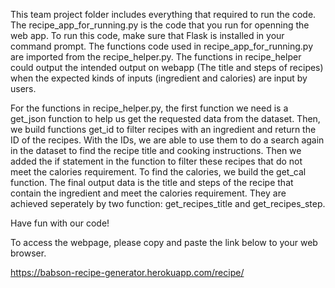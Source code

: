 This team project folder includes everything that required to run the code. The recipe_app_for_running.py is the code that you run for openning the web app. To run this code, make sure that Flask is installed in your command prompt. The functions code used in recipe_app_for_running.py are imported from the recipe_helper.py. The functions in recipe_helper could output the intended output on webapp (The title and steps of recipes) when the expected kinds of inputs (ingredient and calories) are input by users. 

For the functions in recipe_helper.py, the first function we need is a get_json function to help us get the requested data from the dataset. Then, we build functions get_id to filter recipes with an ingredient and return the ID of the recipes. With the IDs, we are able to use them to do a search again in the dataset to find the recipe title and cooking instructions. Then we added the if statement in the function to filter these recipes that do not meet the calories requirement. To find the calories, we build the get_cal function. The final output data is the title and steps of the recipe that contain the ingredient and meet the calories requirement. They are achieved seperately by two function: get_recipes_title and get_recipes_step.

Have fun with our code!

To access the webpage, please copy and paste the link below to your web browser.

https://babson-recipe-generator.herokuapp.com/recipe/
